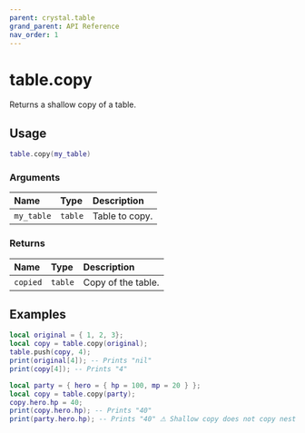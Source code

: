 ```yaml
---
parent: crystal.table
grand_parent: API Reference
nav_order: 1
---
```


# table.copy

Returns a shallow copy of a table.

## Usage

```lua
table.copy(my_table)
```

### Arguments

| Name       | Type    | Description    |
| :--------- | :------ | :------------- |
| `my_table` | `table` | Table to copy. |

### Returns

| Name     | Type    | Description        |
| :------- | :------ | :----------------- |
| `copied` | `table` | Copy of the table. |

## Examples

```lua
local original = { 1, 2, 3};
local copy = table.copy(original);
table.push(copy, 4);
print(original[4]); -- Prints "nil"
print(copy[4]); -- Prints "4"
```

```lua
local party = { hero = { hp = 100, mp = 20 } };
local copy = table.copy(party);
copy.hero.hp = 40;
print(copy.hero.hp); -- Prints "40"
print(party.hero.hp); -- Prints "40" ⚠ Shallow copy does not copy nested tables!
```
